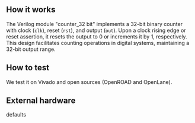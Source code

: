 <!---

This file is used to generate your project datasheet. Please fill in the information below and delete any unused
sections.

You can also include images in this folder and reference them in the markdown. Each image must be less than
512 kb in size, and the combined size of all images must be less than 1 MB.
-->

## How it works

The Verilog module "counter_32 bit" implements a 32-bit binary counter with clock (`clk`), reset (`rst`), and output (`out`). Upon a clock rising edge or reset assertion, it resets the output to 0 or increments it by 1, respectively. This design facilitates counting operations in digital systems, maintaining a 32-bit output range.


## How to test

We test it on Vivado and open sources (OpenROAD and OpenLane). 

## External hardware

defaults  
